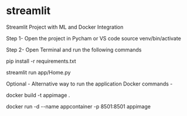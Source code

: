 # streamlit
Streamlit Project with ML and Docker Integration

Step 1- Open the project in Pycham or VS code
source venv/bin/activate

Step 2- Open Terminal and run the following commands 

pip install -r requirements.txt

streamlit run app/Home.py

Optional - Alternative way to run the application
Docker commands -

docker build -t appimage .

docker run -d --name appcontainer -p 8501:8501 appimage

